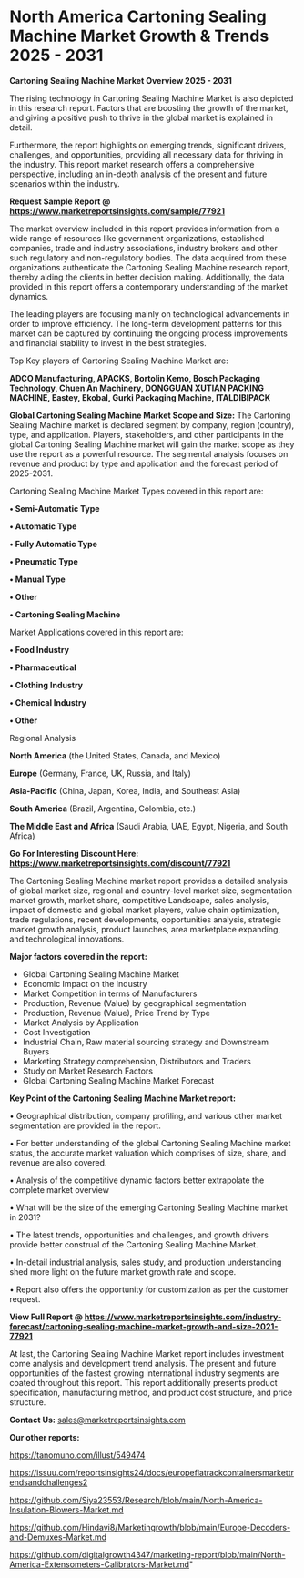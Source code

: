 # North America Cartoning Sealing Machine Market Growth & Trends 2025 - 2031

<Strong> Cartoning Sealing Machine Market Overview 2025 - 2031</strong>

The rising technology in Cartoning Sealing Machine Market is also depicted in this research report. Factors that are boosting the growth of the market, and giving a positive push to thrive in the global market is explained in detail.

Furthermore, the report highlights on emerging trends, significant drivers, challenges, and opportunities, providing all necessary data for thriving in the industry. This report market research offers a comprehensive perspective, including an in-depth analysis of the present and future scenarios within the industry.

<strong>Request Sample Report @ <a href=https://www.marketreportsinsights.com/sample/77921>https://www.marketreportsinsights.com/sample/77921</a></strong>

The market overview included in this report provides information from a wide range of resources like government organizations, established companies, trade and industry associations, industry brokers and other such regulatory and non-regulatory bodies. The data acquired from these organizations authenticate the Cartoning Sealing Machine research report, thereby aiding the clients in better decision making. Additionally, the data provided in this report offers a contemporary understanding of the market dynamics.

The leading players are focusing mainly on technological advancements in order to improve efficiency. The long-term development patterns for this market can be captured by continuing the ongoing process improvements and financial stability to invest in the best strategies.

Top Key players of Cartoning Sealing Machine Market are:

<strong>ADCO Manufacturing, APACKS, Bortolin Kemo, Bosch Packaging Technology, Chuen An Machinery, DONGGUAN XUTIAN PACKING MACHINE, Eastey, Ekobal, Gurki Packaging Machine, ITALDIBIPACK</strong>

<strong><b>Global Cartoning Sealing Machine Market Scope and Size:</b></strong>
The Cartoning Sealing Machine market is declared segment by company, region (country), type, and application. Players, stakeholders, and other participants in the global Cartoning Sealing Machine market will gain the market scope as they use the report as a powerful resource. The segmental analysis focuses on revenue and product by type and application and the forecast period of 2025-2031.

Cartoning Sealing Machine Market Types covered in this report are:

<strong>• Semi-Automatic Type

• Automatic Type

• Fully Automatic Type

• Pneumatic Type

• Manual Type

• Other

• Cartoning Sealing Machine</strong>

Market Applications covered in this report are:

<strong>• Food Industry

• Pharmaceutical

• Clothing Industry

• Chemical Industry

• Other</strong> 

Regional Analysis

<strong>North America</strong> (the United States, Canada, and Mexico)

<strong>Europe</strong> (Germany, France, UK, Russia, and Italy)

<strong>Asia-Pacific</strong> (China, Japan, Korea, India, and Southeast Asia)

<strong>South America</strong> (Brazil, Argentina, Colombia, etc.)

<strong>The Middle East and Africa</strong> (Saudi Arabia, UAE, Egypt, Nigeria, and South Africa)

<strong>Go For Interesting Discount Here: <a href=https://www.marketreportsinsights.com/discount/77921>https://www.marketreportsinsights.com/discount/77921</a></strong>

The Cartoning Sealing Machine market report provides a detailed analysis of global market size, regional and country-level market size, segmentation market growth, market share, competitive Landscape, sales analysis, impact of domestic and global market players, value chain optimization, trade regulations, recent developments, opportunities analysis, strategic market growth analysis, product launches, area marketplace expanding, and technological innovations.

<strong><b>Major factors covered in the report:</b></strong>
<ul>
  <li>Global Cartoning Sealing Machine Market </li>
  <li>Economic Impact on the Industry</li>
  <li>Market Competition in terms of Manufacturers</li>
  <li>Production, Revenue (Value) by geographical segmentation</li>
  <li>Production, Revenue (Value), Price Trend by Type</li>
  <li>Market Analysis by Application</li>
  <li>Cost Investigation</li>
  <li>Industrial Chain, Raw material sourcing strategy and Downstream Buyers</li>
  <li>Marketing Strategy comprehension, Distributors and Traders</li>
  <li>Study on Market Research Factors</li>
  <li>Global Cartoning Sealing Machine Market Forecast</li>
</ul>

<strong><b>Key Point of the Cartoning Sealing Machine Market report:</b></strong>

• Geographical distribution, company profiling, and various other market segmentation are provided in the report.

• For better understanding of the global Cartoning Sealing Machine market status, the accurate market valuation which comprises of size, share, and revenue are also covered.

• Analysis of the competitive dynamic factors better extrapolate the complete market overview

• What will be the size of the emerging Cartoning Sealing Machine market in 2031?

• The latest trends, opportunities and challenges, and growth drivers provide better construal of the Cartoning Sealing Machine Market.

• In-detail industrial analysis, sales study, and production understanding shed more light on the future market growth rate and scope.

• Report also offers the opportunity for customization as per the customer request.

<strong><b>View Full Report @ <a href=https://www.marketreportsinsights.com/industry-forecast/cartoning-sealing-machine-market-growth-and-size-2021-77921>https://www.marketreportsinsights.com/industry-forecast/cartoning-sealing-machine-market-growth-and-size-2021-77921</a></b></strong>


At last, the Cartoning Sealing Machine Market report includes investment come analysis and development trend analysis. The present and future opportunities of the fastest growing international industry segments are coated throughout this report. This report additionally presents product specification, manufacturing method, and product cost structure, and price structure.

<strong>Contact Us:</strong>
sales@marketreportsinsights.com

<strong>Our other reports:</strong>

<a href=https://tanomuno.com/illust/549474>https://tanomuno.com/illust/549474</a>

<a href=https://issuu.com/reportsinsights24/docs/europeflatrackcontainersmarkettrendsandchallenges2>https://issuu.com/reportsinsights24/docs/europeflatrackcontainersmarkettrendsandchallenges2</a>

<a href=https://github.com/Siya23553/Research/blob/main/North-America-Insulation-Blowers-Market.md>https://github.com/Siya23553/Research/blob/main/North-America-Insulation-Blowers-Market.md</a>

<a href=https://github.com/Hindavi8/Marketingrowth/blob/main/Europe-Decoders-and-Demuxes-Market.md>https://github.com/Hindavi8/Marketingrowth/blob/main/Europe-Decoders-and-Demuxes-Market.md</a>

<a href=https://github.com/digitalgrowth4347/marketing-report/blob/main/North-America-Extensometers-Calibrators-Market.md>https://github.com/digitalgrowth4347/marketing-report/blob/main/North-America-Extensometers-Calibrators-Market.md</a>"
